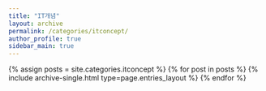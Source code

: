 ```yaml
---
title: "IT개념"
layout: archive
permalink: /categories/itconcept/
author_profile: true
sidebar_main: true
---
```



{% assign posts = site.categories.itconcept %}
{% for post in posts %} {% include archive-single.html type=page.entries_layout %} {% endfor %}